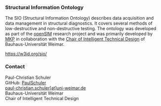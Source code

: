 ### Structural Information Ontology

The SIO (Structural Information Ontology) describes data acquisition and data management in structural diagnostics. It covers several methods of low-destructive and non-destructive testing. The ontology was developed as part of the [openSIM](https://bmdv.bund.de/SharedDocs/DE/Artikel/DG/mfund-projekte/opensim.html) research project and was primarily developed by [MKP](https://marxkrontal.com/) in collaboration with the [Chair of Intelligent Technical Design](https://www.uni-weimar.de/en/civil-and-environmental-engineering/chairs/intelligent-technical-design/) of Bauhaus-Universität Weimar.

https://w3id.org/sio/

### Contact

Paul-Christian Schuler\
GitHub: [PaulSchuler](https://github.com/PaulSchuler)\
[paul-christian.schuler[at]uni-weimar.de](mailto:paul-christian.schuler%40uni-weimar.de)\
Bauhaus-Universität Weimar\
Chair of Intelligent Technical Design
